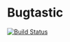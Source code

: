 # Bugtastic
[![Build Status](https://travis-ci.org/Lpecson/Bugtastic.svg?branch=master)](https://travis-ci.org/Lpecson/Bugtastic)

